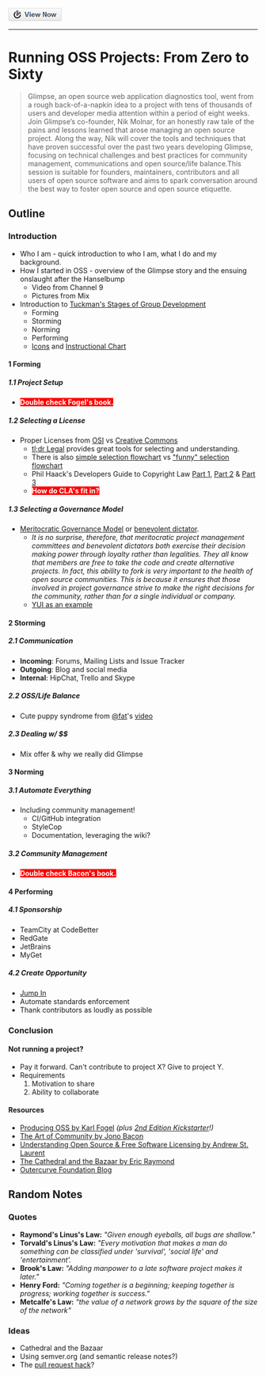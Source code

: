 [![View Now](img/viewnow.png)](http://5minfork.com/nikmd23/oss0to60/)
___

# Running OSS Projects: From Zero to Sixty 
> Glimpse, an open source web application diagnostics tool, went from a rough back-of-a-napkin idea to a project with tens of thousands of users and developer media attention within a period of eight weeks. Join Glimpse’s co-founder, Nik Molnar, for an honestly raw tale of the pains and lessons learned that arose managing an open source project. Along the way, Nik will cover the tools and techniques that have proven successful over the past two years developing Glimpse, focusing on technical challenges and best practices for community management, communications and open source/life balance.This session is suitable for founders, maintainers, contributors and all users of open source software and aims to spark conversation around the best way to foster open source and open source etiquette.

## Outline

### Introduction
- Who I am - quick introduction to who I am, what I do and my background.
- How I started in OSS - overview of the Glimpse story and the ensuing onslaught after the Hanselbump
  - Video from Channel 9
  - Pictures from Mix
- Introduction to [Tuckman's Stages of Group Development](http://en.wikipedia.org/wiki/Tuckman%27s_stages_of_group_development)
  - Forming
  - Storming
  - Norming
  - Performing
  - [Icons](http://4.bp.blogspot.com/-ihTg3P3EfmE/TcmrBAwknxI/AAAAAAAAAAk/pgc4TZXcVik/s1600/Untitled.jpg) and [Instructional Chart](http://www.the-happy-manager.com/wp-content/uploads/tuckmangroupstagesmodel1.png)

#### 1 Forming

##### 1.1 Project Setup
- <span style="background-color:red; color: white; font-weight: bold;">Double check Fogel's book.</span>

##### 1.2 Selecting a License
- Proper Licenses from [OSI](http://opensource.org/) vs [Creative Commons](http://creativecommons.org/)
  - [tl;dr Legal](http://www.tldrlegal.com/) provides great tools for selecting and understanding.
  - There is also [simple selection flowchart](http://i.stack.imgur.com/igJ6X.png) vs ["funny" selection flowchart](http://cl.ly/5nAo)
  - Phil Haack's Developers Guide to Copyright Law [Part 1](http://haacked.com/archive/2006/01/24/TheDevelopersGuideToCopyrightLaw-Part1.aspx), [Part 2](http://haacked.com/archive/2006/01/24/DevelopersGuideToOpenSourceSoftwareLicensing.aspx) & [Part 3](http://haacked.com/archive/2006/01/26/WhoOwnstheCopyrightforAnOpenSourceProject.aspx)
  - <span style="background-color:red; color: white; font-weight: bold;">How do CLA's fit in?</span>
 
##### 1.3 Selecting a Governance Model
- [Meritocratic Governance Model](http://www.oss-watch.ac.uk/resources/meritocraticGovernanceModel) or [benevolent dictator](http://www.oss-watch.ac.uk/resources/benevolentdictatorgovernancemodel).
  - *It is no surprise, therefore, that meritocratic project management committees and benevolent dictators both exercise their decision making power through loyalty rather than legalities. They all know that members are free to take the code and create alternative projects. In fact, this ability to fork is very important to the health of open source communities. This is because it ensures that those involved in project governance strive to make the right decisions for the community, rather than for a single individual or company.*
  - [YUI as an example](https://github.com/yui/yui3/wiki/Contributor-Model)
  
#### 2 Storming

##### 2.1 Communication
- **Incoming**: Forums, Mailing Lists and Issue Tracker
- **Outgoing**: Blog and social media
- **Internal**: HipChat, Trello and Skype

##### 2.2 OSS/Life Balance
- Cute puppy syndrome from [@fat](https://github.com/fat)'s [video](http://www.google.com/url?sa=t&rct=j&q=&esrc=s&source=web&cd=1&ved=0CDAQtwIwAA&url=http%3A%2F%2Fwww.youtube.com%2Fwatch%3Fv%3DUIDb6VBO9os&ei=N8WbUfzCMvOz4APonICAAw&usg=AFQjCNEjRH7wE1xfxuZUPgHJbiaDpvdRNg&sig2=AfxZDLkpVzEYk1OeC5U0jg&bvm=bv.46865395,d.dmg&cad=rja)

##### 2.3 Dealing w/ $$
- Mix offer & why we really did Glimpse

#### 3 Norming

##### 3.1 Automate Everything
- Including community management!
  - CI/GitHub integration
  - StyleCop
  - Documentation, leveraging the wiki?

##### 3.2 Community Management
- <span style="background-color:red; color: white; font-weight: bold;">Double check Bacon's book.</span>

#### 4 Performing

##### 4.1 Sponsorship
- TeamCity at CodeBetter
- RedGate
- JetBrains
- MyGet

##### 4.2 Create Opportunity
- [Jump In](http://nikcodes.com/2013/05/10/new-contributor-jump-in/)
- Automate standards enforcement 
- Thank contributors as loudly as possible

### Conclusion

#### Not running a project?
- Pay it forward. Can't contribute to project X? Give to project Y.
- Requirements
  1. Motivation to share
  2. Ability to collaborate

#### Resources
- [Producing OSS by Karl Fogel](http://producingoss.com/) *(plus [2nd Edition Kickstarter](http://www.kickstarter.com/projects/kfogel/updating-producing-open-source-software-for-2nd-ed)!)*
- [The Art of Community by Jono Bacon](http://www.artofcommunityonline.org/)
- [Understanding Open Source & Free Software Licensing by Andrew St. Laurent](http://oreilly.com/openbook/osfreesoft/book/index.html)
- [The Cathedral and the Bazaar by  Eric Raymond](http://en.wikipedia.org/wiki/The_Cathedral_and_the_Bazaar)
- [Outercurve Foundation Blog](http://www.outercurve.org/Blogs)

## Random Notes

### Quotes
- **Raymond's Linus's Law:** *"Given enough eyeballs, all bugs are shallow."*
- **Torvald's Linus's Law:** *"Every motivation that makes a man do something can be classified under 'survival', 'social life' and 'entertainment'.*
- **Brook's Law:** *"Adding manpower to a late software project makes it later."*
- **Henry Ford:** *"Coming together is a beginning; keeping together is progress; working together is success."*
- **Metcalfe's Law:** *"the value of a network grows by the square of the size of the network"*

### Ideas
- Cathedral and the Bazaar
- Using semver.org (and semantic release notes?)
- The [pull request hack](http://felixge.de/2013/03/11/the-pull-request-hack.html)?